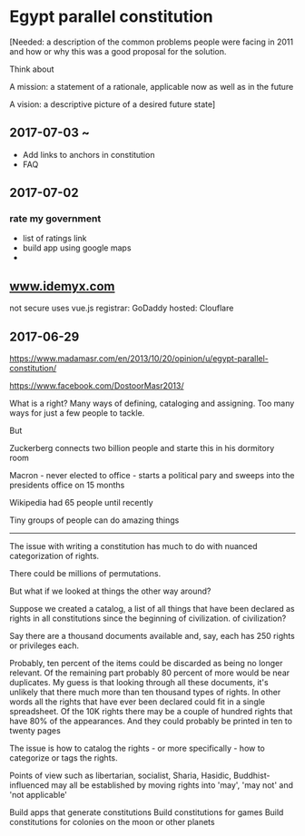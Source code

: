 # Egypt parallel constitution



[Needed: a description of the common problems people were facing in 2011 and how or why this was a good proposal for the solution.

Think about

A mission: a statement of a rationale, applicable now as well as in the future

A vision: a descriptive picture of a desired future state]
## 2017-07-03 ~ 

* Add links to anchors in constitution
* FAQ



## 2017-07-02


### rate my government

* list of ratings link
* build app using google maps
* 


## www.idemyx.com

not secure
uses vue.js
registrar: GoDaddy
hosted: Clouflare

## 2017-06-29

https://www.madamasr.com/en/2013/10/20/opinion/u/egypt-parallel-constitution/

https://www.facebook.com/DostoorMasr2013/

What is a right? Many ways of defining, cataloging and assigning. Too many ways for just a few people to tackle.

But

Zuckerberg connects two billion people and starte this in his dormitory room

Macron - never elected to office - starts a political pary and sweeps into the presidents office on 15 months

Wikipedia had 65 people until recently

Tiny groups of people can do amazing things

***

The issue with writing a constitution has much to do with nuanced categorization of rights.

There could be millions of permutations.

But what if we looked at things the other way around?

Suppose we created a catalog, a list of all things that have been declared as rights in all constitutions since the beginning of civilization.
of civilization?

Say there are a thousand documents available and, say, each has 250 rights or privileges each.

Probably, ten percent of the items could be discarded as being no longer relevant.
Of the remaining part probably 80 percent of more would be near duplicates.
My guess is that looking through all these documents, it's unlikely that there much more than ten thousand types of rights.
In other words all the rights that have ever been declared could fit in a single spreadsheet.
Of the 10K rights there may be a couple of hundred rights that have 80% of the appearances.
And they could probably be printed in ten to twenty pages

The issue is how to catalog the rights - or more specifically - how to categorize or tags the rights.

Points of view such as libertarian, socialist, Sharia, Hasidic, Buddhist-influenced
may all be established by moving rights into 'may', 'may not' and 'not applicable'



Build apps that generate constitutions
Build constitutions for games
Build constitutions for colonies on the moon or other planets




